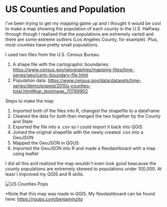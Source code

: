 # US Counties and Population
I've been trying to get my mapping game up and I thought it would be cool to make a map showing the population of each county in the U.S. Halfway through though I realized that the populations are extremely varied and there are some extreme outliers (Los Angeles County, for example). Plus, most counties have pretty small populations.

I used two files from the U.S. Census Bureau: 
1) A shape file with the cartographic boundaries: https://www.census.gov/geographies/mapping-files/time-series/geo/carto-boundary-file.html
2) Population data: https://www.census.gov/data/datasets/time-series/demo/popest/2010s-counties-total.html#par_textimage_70769902


Steps to make the map:
1) Imported both of the files into R, changed the shapefile to a dataframe
2) Cleaned the data for both then merged the two together by the County and State
3) Exported the file into a .csv so I could import it back into QGIS
4) Joined the original shapefile with the newly created .csv into a GeoJSON
5) Mapped the GeoJSON in QGUS
6) Imported the GeoJSON into R and made a flexdashboard with a map using leaflet

I did all this and realized the map wouldn't even look good beacause the county populations are extremely skewed to populations under 100,000. At least I improved my QGIS and R skills.

![US Counties Pops](https://user-images.githubusercontent.com/51300485/93540601-30229b00-f922-11ea-9f83-84df6fac3918.png)

*Note that this map was made in QGIS. My flexdashboard can be found here: https://rpubs.com/benjaminzito
